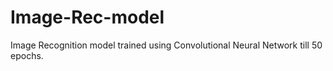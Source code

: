 # Image-Rec-model
Image Recognition model trained using Convolutional Neural Network till 50 epochs.
